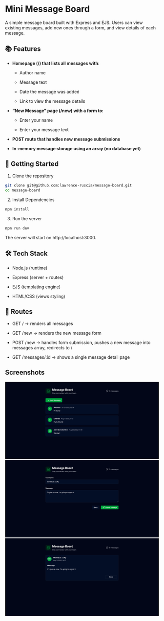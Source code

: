 # Mini Message Board

A simple message board built with Express and EJS.
Users can view existing messages, add new ones through a form, and view details of each message.

## 📚 Features

- **Homepage (/) that lists all messages with:**

  - Author name

  - Message text

  - Date the message was added

  - Link to view the message details

- **“New Message” page (/new) with a form to:**

  - Enter your name

  - Enter your message text

- **POST route that handles new message submissions**

- **In-memory message storage using an array (no database yet)**

## 🚀 Getting Started

1. Clone the repository

```bash
git clone git@github.com:lawrence-ruscia/message-board.git
cd message-board
```

2. Install Dependencies

```bash
npm install
```

3. Run the server

```bash
npm run dev
```

The server will start on http://localhost:3000.

## 🛠 Tech Stack

- Node.js (runtime)

- Express (server + routes)

- EJS (templating engine)

- HTML/CSS (views styling)

## 📝 Routes

- GET / → renders all messages

- GET /new → renders the new message form

- POST /new → handles form submission, pushes a new message into messages array, redirects to /

- GET /messages/:id → shows a single message detail page

## Screenshots

![Dashboard](./public/msg-board-01.png)
![Message Form](/public/msg-board-02.png)
![Message Details](/public/msg-board-03.png)
